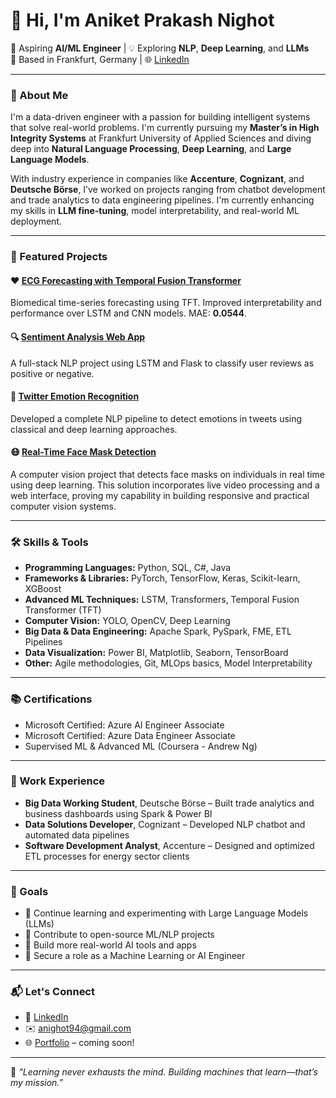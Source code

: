 # 👋 Hi, I'm Aniket Prakash Nighot

🚀 Aspiring **AI/ML Engineer** | 💡 Exploring **NLP**, **Deep Learning**, and **LLMs**  
📍 Based in Frankfurt, Germany | 🌐 [LinkedIn](https://www.linkedin.com/in/aniketnighot)

---

### 🧠 About Me

I'm a data-driven engineer with a passion for building intelligent systems that solve real-world problems. I'm currently pursuing my **Master’s in High Integrity Systems** at Frankfurt University of Applied Sciences and diving deep into **Natural Language Processing**, **Deep Learning**, and **Large Language Models**.

With industry experience in companies like **Accenture**, **Cognizant**, and **Deutsche Börse**, I’ve worked on projects ranging from chatbot development and trade analytics to data engineering pipelines. I'm currently enhancing my skills in **LLM fine-tuning**, model interpretability, and real-world ML deployment.

---

### 📌 Featured Projects

#### ❤️ [ECG Forecasting with Temporal Fusion Transformer](https://github.com/aniketnighot/ECG-tft-forecasting)
Biomedical time-series forecasting using TFT. Improved interpretability and performance over LSTM and CNN models. MAE: **0.0544**.

#### 🔍 [Sentiment Analysis Web App](https://github.com/aniketnighot/Sentiment_Analysis)
A full-stack NLP project using LSTM and Flask to classify user reviews as positive or negative. 

#### 💬 [Twitter Emotion Recognition](https://github.com/aniketnighot/TwitterEmotionRecognition_NLP)
Developed a complete NLP pipeline to detect emotions in tweets using classical and deep learning approaches.

#### 😷 [Real-Time Face Mask Detection](https://github.com/aniketnighot/RealTimeFaceMaskDetection)
A computer vision project that detects face masks on individuals in real time using deep learning. This solution incorporates live video processing and a web interface, proving my capability in building responsive and practical computer vision systems.

---

### 🛠️ Skills & Tools

- **Programming Languages:** Python, SQL, C#, Java
- **Frameworks & Libraries:** PyTorch, TensorFlow, Keras, Scikit-learn, XGBoost
- **Advanced ML Techniques:** LSTM, Transformers, Temporal Fusion Transformer (TFT)
- **Computer Vision:** YOLO, OpenCV, Deep Learning
- **Big Data & Data Engineering:** Apache Spark, PySpark, FME, ETL Pipelines
- **Data Visualization:** Power BI, Matplotlib, Seaborn, TensorBoard
- **Other:** Agile methodologies, Git, MLOps basics, Model Interpretability

---

### 📚 Certifications

- Microsoft Certified: Azure AI Engineer Associate
- Microsoft Certified: Azure Data Engineer Associate
- Supervised ML & Advanced ML (Coursera - Andrew Ng)

---

### 💼 Work Experience

- **Big Data Working Student**, Deutsche Börse – Built trade analytics and business dashboards using Spark & Power BI  
- **Data Solutions Developer**, Cognizant – Developed NLP chatbot and automated data pipelines  
- **Software Development Analyst**, Accenture – Designed and optimized ETL processes for energy sector clients  

---

### 🧭 Goals

- 📖 Continue learning and experimenting with Large Language Models (LLMs)
- 🤝 Contribute to open-source ML/NLP projects
- 🧪 Build more real-world AI tools and apps
- 💼 Secure a role as a Machine Learning or AI Engineer

---

### 📬 Let's Connect

- 💼 [LinkedIn](https://www.linkedin.com/in/aniketnighot)
- ✉️ anighot94@gmail.com
- 🌐 [Portfolio](#) – coming soon!

---

📌 _“Learning never exhausts the mind. Building machines that learn—that’s my mission.”_
